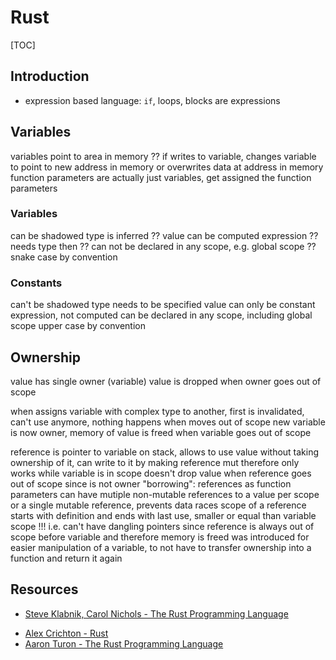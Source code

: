 # Rust

[TOC]

<!-- ToDo: finish -->

## Introduction

<!-- ?? -->

- expression based language: `if`, loops, blocks are expressions


## Variables

variables point to area in memory
?? if writes to variable, changes variable to point to new address in memory or overwrites data at address in memory
function parameters are actually just variables, get assigned the function parameters

### Variables

can be shadowed
type is inferred ??
value can be computed expression ?? needs type then ??
can not be declared in any scope, e.g. global scope ??
snake case by convention

### Constants

can't be shadowed
type needs to be specified
value can only be constant expression, not computed
can be declared in any scope, including global scope
upper case by convention



## Ownership

value has single owner (variable)
value is dropped when owner goes out of scope

when assigns variable with complex type to another, first is invalidated, can't use anymore, nothing happens when moves out of scope
    new variable is now owner, memory of value is freed when variable goes out of scope

reference is pointer to variable on stack, allows to use value without taking ownership of it, can write to it by making reference mut
    therefore only works while variable is in scope
    doesn't drop value when reference goes out of scope since is not owner
    "borrowing": references as function parameters
    can have mutiple non-mutable references to a value per scope or a single mutable reference, prevents data races
    scope of a reference starts with definition and ends with last use, smaller or equal than variable scope !!! i.e. can't have dangling pointers since reference is always out of scope before variable and therefore memory is freed
    was introduced for easier manipulation of a variable, to not have to transfer ownership into a function and return it again



## Resources

- [Steve Klabnik, Carol Nichols - The Rust Programming Language](https://doc.rust-lang.org/book/)

<!-- todo: watch -->
- [Alex Crichton - Rust](https://youtube.com/watch?v=agzf6ftEsLU)
- [Aaron Turon - The Rust Programming Language](https://youtube.com/watch?v=O5vzLKg7y-k)